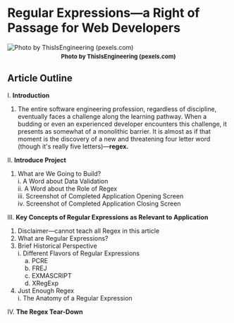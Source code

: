 # Regular Expressions&mdash;a Right of Passage for Web Developers

![Photo by ThisIsEngineering (pexels.com)](./images/redheaded-woman-coding.jpg)

<p style="text-align: center; font-weight: bold; margin-top: -10px;
font-size: 13px;">
Photo by ThisIsEngineering (pexels.com)
</p>

## Article Outline

I. **Introduction**

  1. The entire software engineering profession, regardless of discipline, eventually faces a challenge along the learning pathway. When a budding or even an experienced developer encounters this challenge, it presents as somewhat of a monolithic barrier. It is almost as if that moment is the discovery of a new and threatening four letter word (though it's really five letters)&mdash;**regex.**

II. **Introduce Project**

  1. What are We Going to Build?  
    i. A Word about Data Validation  
    ii. A Word about the Role of Regex  
    iii. Screenshot of Completed Application Opening Screen  
    iv. Screenshot of Completed Application Closing Screen
    
III. **Key Concepts of Regular Expressions as Relevant to Application**  
    
1. Disclaimer&mdash;cannot teach all Regex in this article
1. What are Regular Expressions?  
1. Brief Historical Perspective  
  i. Different Flavors of Regular Expressions  
&nbsp;&nbsp;&nbsp;&nbsp;a. PCRE  
&nbsp;&nbsp;&nbsp;&nbsp;b. FREJ  
&nbsp;&nbsp;&nbsp;&nbsp;c. EXMASCRIPT  
&nbsp;&nbsp;&nbsp;&nbsp;d. XRegExp
1. Just Enough Regex  
  i. The Anatomy of a Regular Expression
  
IV. **The Regex Tear-Down**